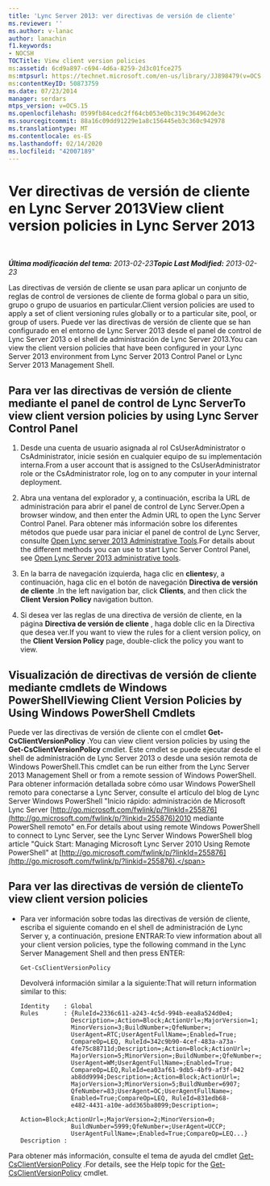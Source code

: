 ```yaml
---
title: 'Lync Server 2013: ver directivas de versión de cliente'
ms.reviewer: ''
ms.author: v-lanac
author: lanachin
f1.keywords:
- NOCSH
TOCTitle: View client version policies
ms:assetid: 6cd9a897-c694-4d6a-8259-2d3c01fce275
ms:mtpsurl: https://technet.microsoft.com/en-us/library/JJ898479(v=OCS.15)
ms:contentKeyID: 50873759
ms.date: 07/23/2014
manager: serdars
mtps_version: v=OCS.15
ms.openlocfilehash: 0599fb84cedc2ff64cb053e0bc319c364962de3c
ms.sourcegitcommit: 88a16c09dd91229e1a8c156445eb3c360c942978
ms.translationtype: MT
ms.contentlocale: es-ES
ms.lasthandoff: 02/14/2020
ms.locfileid: "42007189"
---
```

<div data-xmlns="http://www.w3.org/1999/xhtml">

<div class="topic" data-xmlns="http://www.w3.org/1999/xhtml" data-msxsl="urn:schemas-microsoft-com:xslt" data-cs="http://msdn.microsoft.com/">

<div data-asp="http://msdn2.microsoft.com/asp">

# <a name="view-client-version-policies-in-lync-server-2013"></a><span data-ttu-id="96f1d-102">Ver directivas de versión de cliente en Lync Server 2013</span><span class="sxs-lookup"><span data-stu-id="96f1d-102">View client version policies in Lync Server 2013</span></span>

</div>

<div id="mainSection">

<div id="mainBody">

<span> </span>

<span data-ttu-id="96f1d-103">_**Última modificación del tema:** 2013-02-23_</span><span class="sxs-lookup"><span data-stu-id="96f1d-103">_**Topic Last Modified:** 2013-02-23_</span></span>

<span data-ttu-id="96f1d-104">Las directivas de versión de cliente se usan para aplicar un conjunto de reglas de control de versiones de cliente de forma global o para un sitio, grupo o grupo de usuarios en particular.</span><span class="sxs-lookup"><span data-stu-id="96f1d-104">Client version policies are used to apply a set of client versioning rules globally or to a particular site, pool, or group of users.</span></span> <span data-ttu-id="96f1d-105">Puede ver las directivas de versión de cliente que se han configurado en el entorno de Lync Server 2013 desde el panel de control de Lync Server 2013 o el shell de administración de Lync Server 2013.</span><span class="sxs-lookup"><span data-stu-id="96f1d-105">You can view the client version policies that have been configured in your Lync Server 2013 environment from Lync Server 2013 Control Panel or Lync Server 2013 Management Shell.</span></span>

<div>

## <a name="to-view-client-version-policies-by-using-lync-server-control-panel"></a><span data-ttu-id="96f1d-106">Para ver las directivas de versión de cliente mediante el panel de control de Lync Server</span><span class="sxs-lookup"><span data-stu-id="96f1d-106">To view client version policies by using Lync Server Control Panel</span></span>

1.  <span data-ttu-id="96f1d-107">Desde una cuenta de usuario asignada al rol CsUserAdministrator o CsAdministrator, inicie sesión en cualquier equipo de su implementación interna.</span><span class="sxs-lookup"><span data-stu-id="96f1d-107">From a user account that is assigned to the CsUserAdministrator role or the CsAdministrator role, log on to any computer in your internal deployment.</span></span>

2.  <span data-ttu-id="96f1d-108">Abra una ventana del explorador y, a continuación, escriba la URL de administración para abrir el panel de control de Lync Server.</span><span class="sxs-lookup"><span data-stu-id="96f1d-108">Open a browser window, and then enter the Admin URL to open the Lync Server Control Panel.</span></span> <span data-ttu-id="96f1d-109">Para obtener más información sobre los diferentes métodos que puede usar para iniciar el panel de control de Lync Server, consulte [Open Lync server 2013 Administrative Tools](lync-server-2013-open-lync-server-administrative-tools.md).</span><span class="sxs-lookup"><span data-stu-id="96f1d-109">For details about the different methods you can use to start Lync Server Control Panel, see [Open Lync Server 2013 administrative tools](lync-server-2013-open-lync-server-administrative-tools.md).</span></span>

3.  <span data-ttu-id="96f1d-110">En la barra de navegación izquierda, haga clic en **clientes**y, a continuación, haga clic en el botón de navegación **Directiva de versión de cliente** .</span><span class="sxs-lookup"><span data-stu-id="96f1d-110">In the left navigation bar, click **Clients**, and then click the **Client Version Policy** navigation button.</span></span>

4.  <span data-ttu-id="96f1d-111">Si desea ver las reglas de una directiva de versión de cliente, en la página **Directiva de versión de cliente** , haga doble clic en la Directiva que desea ver.</span><span class="sxs-lookup"><span data-stu-id="96f1d-111">If you want to view the rules for a client version policy, on the **Client Version Policy** page, double-click the policy you want to view.</span></span>

</div>

<div>

## <a name="viewing-client-version-policies-by-using-windows-powershell-cmdlets"></a><span data-ttu-id="96f1d-112">Visualización de directivas de versión de cliente mediante cmdlets de Windows PowerShell</span><span class="sxs-lookup"><span data-stu-id="96f1d-112">Viewing Client Version Policies by Using Windows PowerShell Cmdlets</span></span>

<span data-ttu-id="96f1d-113">Puede ver las directivas de versión de cliente con el cmdlet **Get-CsClientVersionPolicy** .</span><span class="sxs-lookup"><span data-stu-id="96f1d-113">You can view client version policies by using the **Get-CsClientVersionPolicy** cmdlet.</span></span> <span data-ttu-id="96f1d-114">Este cmdlet se puede ejecutar desde el shell de administración de Lync Server 2013 o desde una sesión remota de Windows PowerShell.</span><span class="sxs-lookup"><span data-stu-id="96f1d-114">This cmdlet can be run either from the Lync Server 2013 Management Shell or from a remote session of Windows PowerShell.</span></span> <span data-ttu-id="96f1d-115">Para obtener información detallada sobre cómo usar Windows PowerShell remoto para conectarse a Lync Server, consulte el artículo del blog de Lync Server Windows PowerShell "Inicio rápido: administración de Microsoft Lync Server [http://go.microsoft.com/fwlink/p/?linkId=255876](http://go.microsoft.com/fwlink/p/?linkid=255876)2010 mediante PowerShell remoto" en.</span><span class="sxs-lookup"><span data-stu-id="96f1d-115">For details about using remote Windows PowerShell to connect to Lync Server, see the Lync Server Windows PowerShell blog article "Quick Start: Managing Microsoft Lync Server 2010 Using Remote PowerShell" at [http://go.microsoft.com/fwlink/p/?linkId=255876](http://go.microsoft.com/fwlink/p/?linkid=255876).</span></span>

<div>

## <a name="to-view-client-version-policies"></a><span data-ttu-id="96f1d-116">Para ver las directivas de versión de cliente</span><span class="sxs-lookup"><span data-stu-id="96f1d-116">To view client version policies</span></span>

  - <span data-ttu-id="96f1d-117">Para ver información sobre todas las directivas de versión de cliente, escriba el siguiente comando en el shell de administración de Lync Server y, a continuación, presione ENTRAR:</span><span class="sxs-lookup"><span data-stu-id="96f1d-117">To view information about all your client version policies, type the following command in the Lync Server Management Shell and then press ENTER:</span></span>
    
        Get-CsClientVersionPolicy
    
    <span data-ttu-id="96f1d-118">Devolverá información similar a la siguiente:</span><span class="sxs-lookup"><span data-stu-id="96f1d-118">That will return information similar to this:</span></span>
    
        Identity    : Global
        Rules       : {RuleId=2336c611-a243-4c5d-994b-eea8a524d0e4;
                      Description=;Action=Block;ActionUrl=;MajorVersion=1;
                      MinorVersion=3;BuildNumber=;QfeNumber=;
                      UserAgent=RTC;UserAgentFullName=;Enabled=True;
                      CompareOp=LEQ, RuleId=342c9b90-4cef-483a-a73a-
                      4fe75c88711d;Description=;Action=Block;ActionUrl=;
                      MajorVersion=5;MinorVersion=;BuildNumber=;QfeNumber=;
                      UserAgent=WM;UserAgentFullName=;Enabled=True;
                      CompareOp=LEQ,RuleId=ea03af61-9db5-4bf9-af3f-042
                      ab8dd9994;Description=;Action=Block;ActionUrl=;
                      MajorVersion=3;MinorVersion=5;BuildNumber=6907;
                      QfeNumber=83;UserAgent=OC;UserAgentFullName=;
                      Enabled=True;CompareOp=LEQ, RuleId=831edb68-
                      e482-4431-a10e-add365ba8099;Description=;
                      Action=Block;ActionUrl=;MajorVersion=2;MinorVersion=0;
                      BuildNumber=5999;QfeNumber=;UserAgent=UCCP;
                      UserAgentFullName=;Enabled=True;CompareOp=LEQ...}
        Description :

</div>

<span data-ttu-id="96f1d-119">Para obtener más información, consulte el tema de ayuda del cmdlet [Get-CsClientVersionPolicy](https://docs.microsoft.com/powershell/module/skype/Get-CsClientVersionPolicy) .</span><span class="sxs-lookup"><span data-stu-id="96f1d-119">For details, see the Help topic for the [Get-CsClientVersionPolicy](https://docs.microsoft.com/powershell/module/skype/Get-CsClientVersionPolicy) cmdlet.</span></span>

</div>

</div>

<span> </span>

</div>

</div>

</div>

